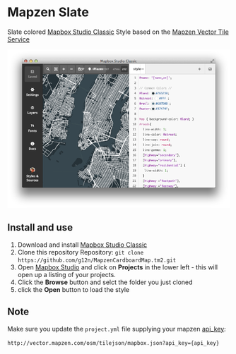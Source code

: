 # Mapzen Slate
Slate colored [Mapbox Studio Classic][mapboxStudio] Style based on the [Mapzen Vector Tile Service][mapzenTiles]

![MaxboxStudio]

## Install and use

1. Download and install [Mapbox Studio Classic][mapboxStudio]
2. Clone this repository Repository: `git clone https://github.com/g12n/MapzenCardboardMap.tm2.git`
3. Open [Mapbox Studio][mapboxStudio] and click on **Projects** in the lower left - this will open up a listing of your projects. 
4. Click the **Browse** button and selct the folder you just cloned
5. click the **Open** button to load the style

## Note

Make sure you update the `project.yml` file supplying your mapzen [api_key][api-link]: 

`http://vector.mapzen.com/osm/tilejson/mapbox.json?api_key={api_key}`

[MaxboxStudio]: screenshot.png
[mapzenTiles]:https://mapzen.com/projects/vector-tiles
[mapboxStudio]: https://www.mapbox.com/mapbox-studio-classic/
[api-link]:https://mapzen.com/developers